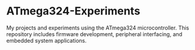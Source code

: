 # ATmega324-Experiments
My projects and experiments using the ATmega324 microcontroller. This repository includes firmware development, peripheral interfacing, and embedded system applications.
